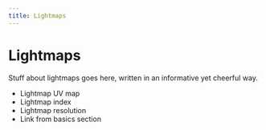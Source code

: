 ```yaml
---
title: Lightmaps
---
```

# Lightmaps <Badge text="not finished" type="warning"/>

Stuff about lightmaps goes here, written in an informative yet cheerful way.

* Lightmap UV map
* Lightmap index
* Lightmap resolution
* Link from basics section